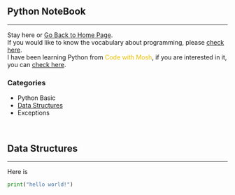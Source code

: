 <style>
.highlight1{
    color: #EAC100;
}
.highlight2{
    color: #AFAF61;
}
.comingsoon{
    color: red;
}
</style>

## Python NoteBook
---

Stay here or [Go Back to Home Page](../README.md).<br/>
If you would like to know the vocabulary about programming, please [check here](https://hackmd.io/@s4y0wTjhTAipbBv-m9yryg/rJTNZBXaH).<br/>
I have been learning Python from <font class="highlight1">Code with Mosh</font>, if you are interested in it, you can [check here](https://codewithmosh.com/).

### Categories
* Python Basic
* [Data Structures](#data-structures)
* Exceptions

<br/>

## Data Structures
---

Here is 

```python
print("hello world!")
```